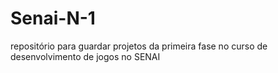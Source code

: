 # Senai-N-1
repositório para guardar projetos da primeira fase no curso de desenvolvimento de jogos no SENAI
